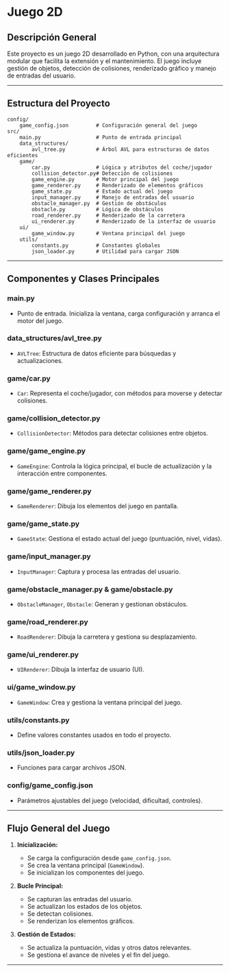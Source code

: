 # Juego 2D

## Descripción General
Este proyecto es un juego 2D desarrollado en Python, con una arquitectura modular que facilita la extensión y el mantenimiento. El juego incluye gestión de objetos, detección de colisiones, renderizado gráfico y manejo de entradas del usuario.

---

## Estructura del Proyecto

```
config/
    game_config.json         # Configuración general del juego
src/
    main.py                  # Punto de entrada principal
    data_structures/
        avl_tree.py          # Árbol AVL para estructuras de datos eficientes
    game/
        car.py               # Lógica y atributos del coche/jugador
        collision_detector.py# Detección de colisiones
        game_engine.py       # Motor principal del juego
        game_renderer.py     # Renderizado de elementos gráficos
        game_state.py        # Estado actual del juego
        input_manager.py     # Manejo de entradas del usuario
        obstacle_manager.py  # Gestión de obstáculos
        obstacle.py          # Lógica de obstáculos
        road_renderer.py     # Renderizado de la carretera
        ui_renderer.py       # Renderizado de la interfaz de usuario
    ui/
        game_window.py       # Ventana principal del juego
    utils/
        constants.py         # Constantes globales
        json_loader.py       # Utilidad para cargar JSON
```

---

## Componentes y Clases Principales

### main.py
- Punto de entrada. Inicializa la ventana, carga configuración y arranca el motor del juego.

### data_structures/avl_tree.py
- `AVLTree`: Estructura de datos eficiente para búsquedas y actualizaciones.

### game/car.py
- `Car`: Representa el coche/jugador, con métodos para moverse y detectar colisiones.

### game/collision_detector.py
- `CollisionDetector`: Métodos para detectar colisiones entre objetos.

### game/game_engine.py
- `GameEngine`: Controla la lógica principal, el bucle de actualización y la interacción entre componentes.

### game/game_renderer.py
- `GameRenderer`: Dibuja los elementos del juego en pantalla.

### game/game_state.py
- `GameState`: Gestiona el estado actual del juego (puntuación, nivel, vidas).

### game/input_manager.py
- `InputManager`: Captura y procesa las entradas del usuario.

### game/obstacle_manager.py & game/obstacle.py
- `ObstacleManager`, `Obstacle`: Generan y gestionan obstáculos.

### game/road_renderer.py
- `RoadRenderer`: Dibuja la carretera y gestiona su desplazamiento.

### game/ui_renderer.py
- `UIRenderer`: Dibuja la interfaz de usuario (UI).

### ui/game_window.py
- `GameWindow`: Crea y gestiona la ventana principal del juego.

### utils/constants.py
- Define valores constantes usados en todo el proyecto.

### utils/json_loader.py
- Funciones para cargar archivos JSON.

### config/game_config.json
- Parámetros ajustables del juego (velocidad, dificultad, controles).

---

## Flujo General del Juego

1. **Inicialización:**
   - Se carga la configuración desde `game_config.json`.
   - Se crea la ventana principal (`GameWindow`).
   - Se inicializan los componentes del juego.

2. **Bucle Principal:**
   - Se capturan las entradas del usuario.
   - Se actualizan los estados de los objetos.
   - Se detectan colisiones.
   - Se renderizan los elementos gráficos.

3. **Gestión de Estados:**
   - Se actualiza la puntuación, vidas y otros datos relevantes.
   - Se gestiona el avance de niveles y el fin del juego.

---

##